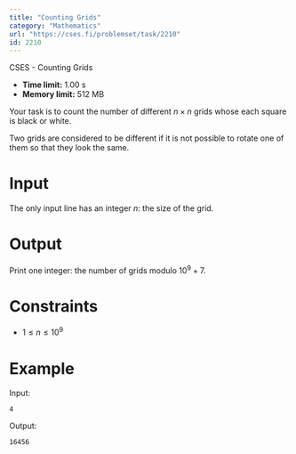 ```yaml
---
title: "Counting Grids"
category: "Mathematics"
url: "https://cses.fi/problemset/task/2210"
id: 2210
---
```


CSES - Counting Grids

  * **Time limit:** 1.00 s
  * **Memory limit:** 512 MB

Your task is to count the number of different $n \times n$ grids whose each
square is black or white.

Two grids are considered to be different if it is not possible to rotate one
of them so that they look the same.

# Input

The only input line has an integer $n$: the size of the grid.

# Output

Print one integer: the number of grids modulo $10^9+7$.

# Constraints

  * $1 \le n \le 10^9$

# Example

Input:

    
    
    4
    

Output:

    
    
    16456
    

